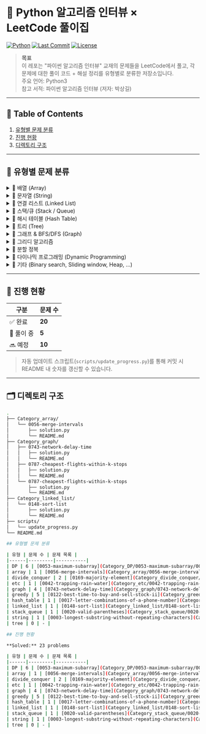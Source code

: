 # 📘 Python 알고리즘 인터뷰 × LeetCode 풀이집

[![Python](https://img.shields.io/badge/python-3.10%2B-blue?logo=python)](https://www.python.org/)
[![Last Commit](https://img.shields.io/github/last-commit/<YOUR_ID>/<REPO_NAME>.svg)](https://github.com/<YOUR_ID>/<REPO_NAME>/commits/main)
[![License](https://img.shields.io/badge/license-MIT-green.svg)](LICENSE)

> **목표**  
> 이 레포는 "파이썬 알고리즘 인터뷰" 교재의 문제들을 LeetCode에서 풀고, 각 문제에 대한 풀이 코드 + 해설 정리를 유형별로 분류한 저장소입니다.  
> 주요 언어: Python3  
> 참고 서적: 파이썬 알고리즘 인터뷰 (저자: 박상길)  

---

## 📑 Table of Contents
1. [유형별 문제 분류](#-유형별-문제-분류)
2. [진행 현황](#-진행-현황)
3. [디렉토리 구조](#-디렉토리-구조)

---

## 📂 유형별 문제 분류

<details>
<summary>📌 배열 (Array)</summary>

- [LeetCode 56. merge intervals](./Category_array/0056-merge-intervals/)

</details>

<details>
<summary>📌 문자열 (String)</summary>



</details>

<details>
<summary>📌 연결 리스트 (Linked List)</summary>

- [LeetCode 148. sort list](./Category_linked_list/0148-sort-list/)

</details>

<details>
<summary>📌 스택/큐 (Stack / Queue)</summary>



</details>

<details>
<summary>📌 해시 테이블 (Hash Table)</summary>



</details>

<details>
<summary>📌 트리 (Tree)</summary>



</details>

<details>
<summary>📌 그래프 & BFS/DFS (Graph)</summary>

- [LeetCode 0743. network delay time](./Category_graph/0743-network-delay-time/)
- [LeetCode 0787. cheapest flights within k stops](./Category_graph/0787-cheapest-flights-within-k-stops/)
- [LeetCode 1514. path with maximum probability](./Category_graph/1514-path-with-maximum-probability/)
- [LeetCode 1631. path with minimum effort](./Category_graph/1631-path-with-minimum-effort/)

</details>

<details>
<summary>📌 그리디 알고리즘</summary>



</details>

<details>
<summary>📌 분할 정복</summary>



</details>

<details>
<summary>📌 다이나믹 프로그래밍 (Dynamic Programming)</summary>



</details>

<details>
<summary>📌 기타 (Binary search, Sliding window, Heap, …)</summary>



</details>

---

## 🧠 진행 현황
| 구분 | 문제 수 |
|------|---------|
| ✅ 완료 | **20** |
| 🚧 풀이 중 | **5** |
| 🔜 예정 | **10** |

> 자동 업데이트 스크립트(`scripts/update_progress.py`)를 통해 커밋 시 README 내 숫자를 갱신할 수 있습니다.

---

## 🗂️ 디렉토리 구조
```bash
.
├── Category_array/
│   └── 0056-merge-intervals
│       ├── solution.py
│       └── README.md
├── Category_graph/
│   ├── 0743-network-delay-time
│   │   ├── solution.py
│   │   └── README.md
│   ├── 0787-cheapest-flights-within-k-stops
│   │   ├── solution.py
│   │   └── README.md
│   └── 0787-cheapest-flights-within-k-stops
│       ├── solution.py
│       └── README.md
├── Category_linked_list/
│   └── 0148-sort-list
│       ├── solution.py
│       └── README.md
├── scripts/
│   └── update_progress.py
└── README.md

## 유형별 문제 분류

| 유형 | 문제 수 | 문제 목록 |
|------|---------|-----------|
| DP | 6 | [0053-maximum-subarray](Category_DP/0053-maximum-subarray/0053-maximum-subarray.py)<br>[0070-climbing-stairs](Category_DP/0070-climbing-stairs/0070-climbing-stairs.py)<br>[0198-house-robber](Category_DP/0198-house-robber/0198-house-robber.py)<br>[0509-fibonacci-number](Category_DP/0509-fibonacci-number/0509-fibonacci-number.py)<br>[test](Category_DP/zero-one-knapsack-problem/test.py)<br>[zero-one-knapsack-problem](Category_DP/zero-one-knapsack-problem/zero-one-knapsack-problem.py) |
| array | 1 | [0056-merge-intervals](Category_array/0056-merge-intervals/0056-merge-intervals.py) |
| divide_conquer | 2 | [0169-majority-element](Category_divide_conquer/0169-majority-element/0169-majority-element.py)<br>[0241-different-ways-to-add-parentheses](Category_divide_conquer/0241-different-ways-to-add-parentheses/0241-different-ways-to-add-parentheses.py) |
| etc | 1 | [0042-trapping-rain-water](Category_etc/0042-trapping-rain-water/0042-trapping-rain-water.py) |
| graph | 4 | [0743-network-delay-time](Category_graph/0743-network-delay-time/0743-network-delay-time.py)<br>[0787-cheapest-flights-within-k-stops](Category_graph/0787-cheapest-flights-within-k-stops/0787-cheapest-flights-within-k-stops.py)<br>[1514-path-with-maximum-probability](Category_graph/1514-path-with-maximum-probability/1514-path-with-maximum-probability.py)<br>[1631-path-with-minimum-effort](Category_graph/1631-path-with-minimum-effort/1631-path-with-minimum-effort.py) |
| greedy | 5 | [0122-best-time-to-buy-and-sell-stock-ii](Category_greedy/0122-best-time-to-buy-and-sell-stock-ii/0122-best-time-to-buy-and-sell-stock-ii.py)<br>[0134-gas-station](Category_greedy/0134-gas-station/0134-gas-station.py)<br>[0406-queue-reconstruction-by-height](Category_greedy/0406-queue-reconstruction-by-height/0406-queue-reconstruction-by-height.py)<br>[0455-assign-cookies](Category_greedy/0455-assign-cookies/0455-assign-cookies.py)<br>[0621-task-scheduler](Category_greedy/0621-task-scheduler/0621-task-scheduler.py) |
| hash_table | 1 | [0017-letter-combinations-of-a-phone-number](Category_hash_table/0017-letter-combinations-of-a-phone-number/0017-letter-combinations-of-a-phone-number.py) |
| linked_list | 1 | [0148-sort-list](Category_linked_list/0148-sort-list/0148-sort-list.py) |
| stack_queue | 1 | [0020-valid-parentheses](Category_stack_queue/0020-valid-parentheses/0020-valid-parentheses.py) |
| string | 1 | [0003-longest-substring-without-repeating-characters](Category_string/0003-longest-substring-without-repeating-characters/0003-longest-substring-without-repeating-characters.py) |
| tree | 0 | - |

## 진행 현황

**Solved:** 23 problems

| 유형 | 문제 수 | 문제 목록 |
|------|---------|-----------|
| DP | 6 | [0053-maximum-subarray](Category_DP/0053-maximum-subarray/0053-maximum-subarray.py)<br>[0070-climbing-stairs](Category_DP/0070-climbing-stairs/0070-climbing-stairs.py)<br>[0198-house-robber](Category_DP/0198-house-robber/0198-house-robber.py)<br>[0509-fibonacci-number](Category_DP/0509-fibonacci-number/0509-fibonacci-number.py)<br>[test](Category_DP/zero-one-knapsack-problem/test.py)<br>[zero-one-knapsack-problem](Category_DP/zero-one-knapsack-problem/zero-one-knapsack-problem.py) |
| array | 1 | [0056-merge-intervals](Category_array/0056-merge-intervals/0056-merge-intervals.py) |
| divide_conquer | 2 | [0169-majority-element](Category_divide_conquer/0169-majority-element/0169-majority-element.py)<br>[0241-different-ways-to-add-parentheses](Category_divide_conquer/0241-different-ways-to-add-parentheses/0241-different-ways-to-add-parentheses.py) |
| etc | 1 | [0042-trapping-rain-water](Category_etc/0042-trapping-rain-water/0042-trapping-rain-water.py) |
| graph | 4 | [0743-network-delay-time](Category_graph/0743-network-delay-time/0743-network-delay-time.py)<br>[0787-cheapest-flights-within-k-stops](Category_graph/0787-cheapest-flights-within-k-stops/0787-cheapest-flights-within-k-stops.py)<br>[1514-path-with-maximum-probability](Category_graph/1514-path-with-maximum-probability/1514-path-with-maximum-probability.py)<br>[1631-path-with-minimum-effort](Category_graph/1631-path-with-minimum-effort/1631-path-with-minimum-effort.py) |
| greedy | 5 | [0122-best-time-to-buy-and-sell-stock-ii](Category_greedy/0122-best-time-to-buy-and-sell-stock-ii/0122-best-time-to-buy-and-sell-stock-ii.py)<br>[0134-gas-station](Category_greedy/0134-gas-station/0134-gas-station.py)<br>[0406-queue-reconstruction-by-height](Category_greedy/0406-queue-reconstruction-by-height/0406-queue-reconstruction-by-height.py)<br>[0455-assign-cookies](Category_greedy/0455-assign-cookies/0455-assign-cookies.py)<br>[0621-task-scheduler](Category_greedy/0621-task-scheduler/0621-task-scheduler.py) |
| hash_table | 1 | [0017-letter-combinations-of-a-phone-number](Category_hash_table/0017-letter-combinations-of-a-phone-number/0017-letter-combinations-of-a-phone-number.py) |
| linked_list | 1 | [0148-sort-list](Category_linked_list/0148-sort-list/0148-sort-list.py) |
| stack_queue | 1 | [0020-valid-parentheses](Category_stack_queue/0020-valid-parentheses/0020-valid-parentheses.py) |
| string | 1 | [0003-longest-substring-without-repeating-characters](Category_string/0003-longest-substring-without-repeating-characters/0003-longest-substring-without-repeating-characters.py) |
| tree | 0 | - |

